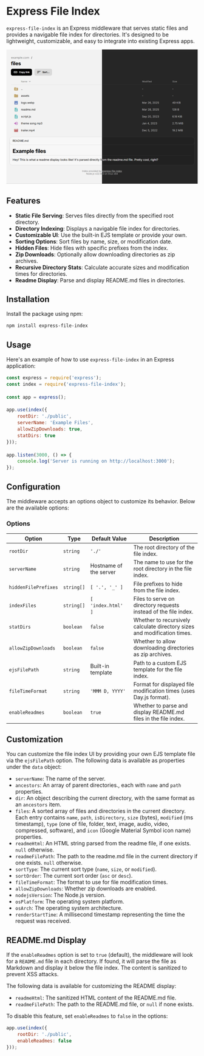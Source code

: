 # Express File Index

`express-file-index` is an Express middleware that serves static files and provides a navigable file index for directories. It's designed to be lightweight, customizable, and easy to integrate into existing Express apps.

![Screenshot of both themes](./promo.png)

## Features

- **Static File Serving**: Serves files directly from the specified root directory.
- **Directory Indexing**: Displays a navigable file index for directories.
- **Customizable UI**: Use the built-in EJS template or provide your own.
- **Sorting Options**: Sort files by name, size, or modification date.
- **Hidden Files**: Hide files with specific prefixes from the index.
- **Zip Downloads**: Optionally allow downloading directories as zip archives.
- **Recursive Directory Stats**: Calculate accurate sizes and modification times for directories.
- **Readme Display**: Parse and display README.md files in directories.

## Installation

Install the package using npm:

```bash
npm install express-file-index
```

## Usage

Here's an example of how to use `express-file-index` in an Express application:

```javascript
const express = require('express');
const index = require('express-file-index');

const app = express();

app.use(index({
    rootDir: './public',
    serverName: 'Example Files',
    allowZipDownloads: true,
    statDirs: true
}));

app.listen(3000, () => {
    console.log('Server is running on http://localhost:3000');
});
```

## Configuration

The middleware accepts an options object to customize its behavior. Below are the available options:

### Options

| Option               | Type       | Default Value | Description                                                                 |
|----------------------|------------|-----------------------|-----------------------------------------------------------------------------|
| `rootDir`            | `string`   | `'./'`                | The root directory of the file index.                                      |
| `serverName`         | `string`   | Hostname of the server| The name to use for the root directory in the file index.                  |
| `hiddenFilePrefixes` | `string[]` | `[ '.', '_' ]`        | File prefixes to hide from the file index.                                 |
| `indexFiles`         | `string[]` | `[ 'index.html' ]`    | Files to serve on directory requests instead of the file index.            |
| `statDirs`           | `boolean`  | `false`               | Whether to recursively calculate directory sizes and modification times.   |
| `allowZipDownloads`  | `boolean`  | `false`               | Whether to allow downloading directories as zip archives.                  |
| `ejsFilePath`        | `string`   | Built-in template     | Path to a custom EJS template for the file index.                          |
| `fileTimeFormat`     | `string`   | `'MMM D, YYYY'`       | Format for displayed file modification times (uses Day.js format).         |
| `enableReadmes`      | `boolean`  | `true`                | Whether to parse and display README.md files in the file index.            |

## Customization

You can customize the file index UI by providing your own EJS template file via the `ejsFilePath` option. The following data is available as properties under the `data` object:

- `serverName`: The name of the server.
- `ancestors`: An array of parent directories., each with `name` and `path` properties.
- `dir`: An object describing the current directory, with the same format as an `ancestors` item.
- `files`: A sorted array of files and directories in the current directory. Each entry contains `name`, `path`, `isDirectory`, `size` (bytes), `modified` (ms timestamp), `type` (one of file, folder, text, image, audio, video, compressed, software), and `icon` (Google Material Symbol icon name) properties.
- `readmeHtml`: An HTML string parsed from the readme file, if one exists. `null` otherwise.
- `readmeFilePath`: The path to the readme.md file in the current directory if one exists. `null` otherwise.
- `sortType`: The current sort type (`name`, `size`, or `modified`).
- `sortOrder`: The current sort order (`asc` or `desc`).
- `fileTimeFormat`: The format to use for file modification times.
- `allowZipDownloads`: Whether zip downloads are enabled.
- `nodejsVersion`: The Node.js version.
- `osPlatform`: The operating system platform.
- `osArch`: The operating system architecture.
- `renderStartTime`: A millisecond timestamp representing the time the request was received.

## README.md Display

If the `enableReadmes` option is set to `true` (default), the middleware will look for a `README.md` file in each directory. If found, it will parse the file as Markdown and display it below the file index. The content is sanitized to prevent XSS attacks.

The following data is available for customizing the README display:

- `readmeHtml`: The sanitized HTML content of the README.md file.
- `readmeFilePath`: The path to the README.md file, or `null` if none exists.

To disable this feature, set `enableReadmes` to `false` in the options:

```javascript
app.use(index({
    rootDir: './public',
    enableReadmes: false
}));
```